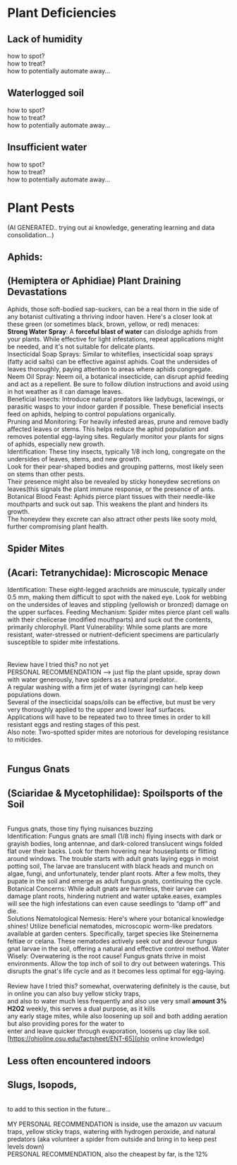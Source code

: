 # Plant Deficiencies

## Lack of humidity
how to spot?
<br> how to treat?
<br> how to potentially automate away... 

## Waterlogged soil
how to spot?
<br> how to treat?
<br> how to potentially automate away... 

## Insufficient water
how to spot?
<br> how to treat?
<br> how to potentially automate away... 

# Plant Pests
(AI GENERATED.. trying out ai knowledge, generating learning and data consolidation...)
## Aphids:
## (Hemiptera or Aphidiae) Plant Draining Devastations
Aphids, those soft-bodied sap-suckers, can be a real thorn in the side of any botanist cultivating a thriving indoor haven. 
Here's a closer look at these green (or sometimes black, brown, yellow, or red) menaces:
<br> **Strong Water Spray**: A **forceful blast of water** can dislodge aphids from your plants. While effective for light infestations, 
repeat applications might be needed, and it's not suitable for delicate plants.
<br>  Insecticidal Soap Sprays: Similar to whiteflies, insecticidal soap sprays (fatty acid salts) 
can be effective against aphids. Coat the undersides of leaves thoroughly, paying attention to areas where aphids congregate.
<br> Neem Oil Spray: Neem oil, a botanical insecticide, can disrupt aphid feeding and act as a repellent. Be sure to follow dilution instructions and avoid using in hot weather as it can damage leaves.
<br> Beneficial Insects: Introduce natural predators like ladybugs, lacewings, or parasitic wasps to your indoor garden if possible. 
These beneficial insects feed on aphids, helping to control populations organically.
<br> Pruning and Monitoring:  For heavily infested areas, prune and remove badly 
affected leaves or stems.  This helps reduce the aphid population and removes potential egg-laying sites.
Regularly monitor your plants for signs of aphids, especially new growth.
<br> Identification:  These tiny insects, typically 1/8 inch long, congregate on the undersides of leaves, stems, and new growth.  
Look for their pear-shaped bodies and grouping patterns, most likely seen on stems than other pests.  
Their presence might also be revealed by sticky honeydew secretions on leaves(this signals the plant immune response, 
or the presence of ants.
<br> Botanical Blood Feast:  Aphids pierce plant tissues with their needle-like mouthparts and suck out sap. This weakens the plant and hinders its growth.  
The honeydew they excrete can also attract other pests like sooty mold, further compromising plant health.


## Spider Mites 
## (Acari: Tetranychidae): Microscopic Menace
Identification: These eight-legged arachnids are minuscule, typically under 0.5 mm, making them difficult to spot with the naked eye. Look for webbing on the undersides of leaves 
and stippling (yellowish or bronzed) damage on the upper surfaces.
Feeding Mechanism: Spider mites pierce plant cell walls with their chelicerae (modified mouthparts) and suck out the contents, primarily chlorophyll.
Plant Vulnerability:  While some plants are more resistant, water-stressed or nutrient-deficient specimens are particularly susceptible to spider mite infestations.
<br>
<br>
<br> Review have I tried this? no not yet
<br> PERSONAL RECOMMENDATION --> just flip the plant upside, spray down with water generously, have spiders as a natural predator..
<br>A regular washing with a firm jet of water (syringing) can help keep populations down. 
<br>Several of the insecticidal soaps/oils can be effective, but must be very very thoroughly applied to the upper and lower leaf surfaces. 
<br> Applications will have to be repeated two to three times in order to kill resistant eggs and resting stages of this pest. 
<br> Also note: Two-spotted spider mites are notorious for developing resistance to miticides.
<br>
<br>
## Fungus Gnats 
## (Sciaridae & Mycetophilidae): Spoilsports of the Soil
<br> Fungus gnats, those tiny flying nuisances buzzing
<br> Identification:  Fungus gnats are small (1/8 inch) flying insects with dark or grayish bodies, long antennae, and dark-colored translucent wings folded flat over their backs. Look for them hovering near houseplants or flitting around windows.
The trouble starts with adult gnats laying eggs in moist potting soil, The larvae are translucent with black heads and munch on algae, fungi, and unfortunately, tender plant roots. After a few molts, they pupate in the soil and emerge as adult fungus gnats, continuing the cycle.
Botanical Concerns:  While adult gnats are harmless, their larvae can damage plant roots, hindering nutrient and water uptake.eases, examples will see the high infestations can even cause seedlings to “damp off” and die.
<br> Solutions 
Nematological Nemesis:  Here's where your botanical knowledge shines! Utilize beneficial nematodes, 
microscopic worm-like predators available at garden centers. Specifically, target species like Steinernema feltiae or celana. 
These nematodes actively seek out and devour fungus gnat larvae in the soil, offering a natural and effective control method.
Water Wisely:  Overwatering is the root cause! Fungus gnats thrive in moist environments. 
Allow the top inch of soil to dry out between waterings. 
This disrupts the gnat's life cycle and as it becomes less optimal for egg-laying.
<br>
<br> Review have I tried this? somewhat, overwatering definitely is the cause, but in online you can also buy yellow sticky traps, 
<br> and also to water much less frequently and also use very small **amount 3% H2O2** weekly, this serves a dual purpose, as it kills
<br> any early stage mites, while also loosening up soil and both adding aeration but also providing pores for the water to 
<br> enter and leave quicker through evaporation, loosens up clay like soil. 
<br> [https://ohioline.osu.edu/factsheet/ENT-65](ohio online knowledge)
## Less often encountered indoors
## Slugs, Isopods, 
<br> to add to this section in the future... 
<br>
<br> MY PERSONAL RECOMMENDATION is inside, use the amazon uv vacuum traps, yellow sticky traps, watering with hydrogen peroxide, and natural predators (aka volunteer a spider from outside and bring in to keep pest levels down)
<br> PERSONAL RECOMMENDATION, also the cheapest by far, is the 12% 
